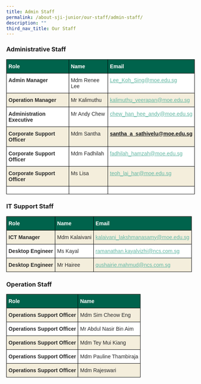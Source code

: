 ```yaml
---
title: Admin Staff
permalink: /about-sji-junior/our-staff/admin-staff/
description: ""
third_nav_title: Our Staff
---
```

### Administrative Staff

<style type="text/css">
.tg  {border-collapse:collapse;border-spacing:0;}
.tg td{border-color:black;border-style:solid;border-width:1px;font-family:Arial, sans-serif;font-size:14px;
  overflow:hidden;padding:10px 5px;word-break:normal;}
.tg th{border-color:black;border-style:solid;border-width:1px;font-family:Arial, sans-serif;font-size:14px;
  font-weight:normal;overflow:hidden;padding:10px 5px;word-break:normal;}
.tg .tg-p8fl{background-color:#F4EEDC;color:#282828;text-align:left;vertical-align:top}
.tg .tg-7zkw{background-color:#FFF;color:#282828;text-align:left;vertical-align:top}
.tg .tg-xp8p{background-color:#00634C;color:#FFF;font-weight:bold;text-align:left;vertical-align:top}
.tg .tg-v5y8{background-color:#F4EEDC;color:#282828;font-weight:bold;text-align:left;vertical-align:top}
.tg .tg-hr73{background-color:#FFF;color:#282828;font-weight:bold;text-align:left;vertical-align:top}
.tg .tg-13ls{background-color:#F4EEDC;color:#282828;font-weight:bold;text-align:left;vertical-align:middle}
.tg .tg-chzl{background-color:#FFF;color:#282828;font-weight:bold;text-align:left;vertical-align:middle}
</style>
<table class="tg">
<thead>
  <tr>
    <th class="tg-xp8p">Role</th>
    <th class="tg-xp8p">Name </th>
    <th class="tg-xp8p">Email</th>
  </tr>
</thead>
<tbody>
	  <tr>
    <td class="tg-hr73">Admin Manager</td>
    <td class="tg-7zkw"><span style="font-weight:normal">Mdm Renee Lee </span></td>
    <td class="tg-hr73"> <a href="mailto:Lee_Koh_Sing@moe.edu.sg"><span style="font-weight:400;text-decoration:underline;color:#62B7A3;background-color:transparent">Lee_Koh_Sing@moe.edu.sg</span></a></td>
  </tr>
  <tr>
    <td class="tg-v5y8">Operation Manager</td>
    <td class="tg-p8fl"><span style="font-weight:normal">Mr Kalimuthu</span></td>
    <td class="tg-v5y8"> <a href="mailto:kalimuthu_veerapan@moe.edu.sg"><span style="font-weight:400;text-decoration:underline;color:#62B7A3">kalimuthu_veerapan@moe.edu.sg</span></a>                              </td>
  </tr>
  <tr>
    <td class="tg-hr73">Administration Executive</td>
    <td class="tg-7zkw"><span style="font-weight:normal">Mr Andy Chew</span></td>
    <td class="tg-hr73"> <a href="mailto:chew_han_hee_andy@moe.edu.sg"><span style="font-weight:400;text-decoration:underline;color:#62B7A3;background-color:transparent">chew_han_hee_andy@moe.edu.sg</span></a></td>
  </tr>
  <tr>
    <td class="tg-v5y8">Corporate Support Officer</td>
    <td class="tg-p8fl"><span style="font-weight:normal">Mdm Santha</span></td>
    <td class="tg-v5y8"> <a href="mailto:santha_a_sathivelu@moe.edu.sg"><span style="background-color:transparent">santha_a_sathivelu@moe.edu.sg</span></a></td>
  </tr>
  <tr>
    <td class="tg-hr73">Corporate Support Officer</td>
    <td class="tg-7zkw"><span style="font-weight:400">Mdm Fadhilah</span></td>
    <td class="tg-hr73"> <a href="mailto:fadhilah_hamzah@moe.edu.sg"><span style="font-weight:400;text-decoration:underline;color:#62B7A3;background-color:transparent">fadhilah_hamzah@moe.edu.sg</span></a></td>
  </tr>
  <tr>
    <td class="tg-13ls"><span style="color:#282828;background-color:#F4EEDC">Corporate Support Officer</span></td>
    <td class="tg-p8fl"><span style="font-weight:normal">Ms Lisa</span></td>
    <td class="tg-v5y8"> <a href="mailto:teoh_lai_har@moe.edu.sg"><span style="font-weight:400;text-decoration:underline;color:#62B7A3">teoh_lai_har@moe.edu.sg</span></a></td>
  </tr>
  <tr>
    <td class="tg-chzl"><span style="color:#282828;background-color:#FFF"> </span></td>
    <td class="tg-chzl"><span style="color:#282828;background-color:#FFF"> </span></td>
    <td class="tg-chzl"><span style="color:#282828;background-color:#FFF"> </span></td>
  </tr>
</tbody>
</table>

### IT Support Staff

<style type="text/css">
.tg  {border-collapse:collapse;border-spacing:0;}
.tg td{border-color:black;border-style:solid;border-width:1px;font-family:Arial, sans-serif;font-size:14px;
 overflow:hidden;padding:10px 5px;word-break:normal;}
.tg th{border-color:black;border-style:solid;border-width:1px;font-family:Arial, sans-serif;font-size:14px;
  font-weight:normal;overflow:hidden;padding:10px 5px;word-break:normal;}
.tg .tg-axsl{background-color:#FFF;color:#62B7A3;text-align:left;text-decoration:underline;vertical-align:top}
.tg .tg-p8fl{background-color:#F4EEDC;color:#282828;text-align:left;vertical-align:top}
.tg .tg-psre{background-color:#F4EEDC;color:#62B7A3;text-align:left;text-decoration:underline;vertical-align:top}
.tg .tg-7zkw{background-color:#FFF;color:#282828;text-align:left;vertical-align:top}
.tg .tg-xp8p{background-color:#00634C;color:#FFF;font-weight:bold;text-align:left;vertical-align:top}
.tg .tg-v5y8{background-color:#F4EEDC;color:#282828;font-weight:bold;text-align:left;vertical-align:top}
.tg .tg-d3as{background-color:#F4EEDC;color:#62B7A3;text-align:left;text-decoration:underline;vertical-align:top}
.tg .tg-hr73{background-color:#FFF;color:#282828;font-weight:bold;text-align:left;vertical-align:top}
.tg .tg-13ls{background-color:#F4EEDC;color:#282828;font-weight:bold;text-align:left;vertical-align:middle}
</style>
<table class="tg">
<thead>
  <tr>
    <th class="tg-xp8p">Role</th>
    <th class="tg-xp8p">Name </th>
    <th class="tg-xp8p">Email</th>
  </tr>
</thead>
<tbody>
  <tr>
    <td class="tg-v5y8">ICT Manager</td>
    <td class="tg-p8fl"><span style="font-weight:normal">Mdm Kalaivani</span></td>
    <td class="tg-d3as"><a href="mailto:kalaivani_lakshmanasamy@moe.edu.sg"><span style="font-weight:400;text-decoration:underline;color:#62B7A3">kalaivani_lakshmanasamy@moe.edu.sg</span></a></td>
  </tr>
  <tr>
    <td class="tg-hr73">Desktop Engineer</td>
    <td class="tg-7zkw"><span style="font-weight:normal">Ms Kayal</span></td>
    <td class="tg-axsl"><a href="mailto:ramanathan.kayalvizhi@ncs.com.sg"><span style="font-weight:400;text-decoration:underline;color:#62B7A3">ramanathan.kayalvizhi@ncs.com.sg</span></a>                      </td>
  </tr>
  <tr>
    <td class="tg-13ls"><span style="color:#282828;background-color:#F4EEDC">Desktop Engineer</span></td>
    <td class="tg-p8fl"><span style="font-weight:normal">Mr Hairee</span></td>
    <td class="tg-psre"><a href="mailto:qushairie.mahmud@ncs.com.sg"><span style="font-weight:400;text-decoration:underline;color:#62B7A3">qushairie.mahmud@ncs.com.sg</span></a></td>
  </tr>
</tbody>
</table>

### Operation Staff

<style type="text/css">
.tg  {border-collapse:collapse;border-spacing:0;}
.tg td{border-color:black;border-style:solid;border-width:1px;font-family:Arial, sans-serif;font-size:14px;
  overflow:hidden;padding:10px 5px;word-break:normal;}
.tg th{border-color:black;border-style:solid;border-width:1px;font-family:Arial, sans-serif;font-size:14px;
  font-weight:normal;overflow:hidden;padding:10px 5px;word-break:normal;}
.tg .tg-p8fl{background-color:#F4EEDC;color:#282828;text-align:left;vertical-align:top}
.tg .tg-7zkw{background-color:#FFF;color:#282828;text-align:left;vertical-align:top}
.tg .tg-xp8p{background-color:#00634C;color:#FFF;font-weight:bold;text-align:left;vertical-align:top}
.tg .tg-13ls{background-color:#F4EEDC;color:#282828;font-weight:bold;text-align:left;vertical-align:middle}
.tg .tg-chzl{background-color:#FFF;color:#282828;font-weight:bold;text-align:left;vertical-align:middle}
</style>
<table class="tg">
<thead>
  <tr>
    <th class="tg-xp8p">Role</th>
    <th class="tg-xp8p">Name </th>
  </tr>
</thead>
<tbody>
  <tr>
    <td class="tg-13ls"><span style="color:#282828;background-color:#F4EEDC">Operations Support Officer</span></td>
    <td class="tg-p8fl"><span style="font-weight:normal">Mdm Sim Cheow Eng</span></td>
  </tr>
  <tr>
    <td class="tg-chzl"><span style="color:#282828;background-color:#FFF">Operations Support Officer</span></td>
    <td class="tg-7zkw"><span style="font-weight:normal">Mr Abdul Nasir Bin Aim</span></td>
  </tr>
  <tr>
    <td class="tg-13ls"><span style="color:#282828;background-color:#F4EEDC">Operations Support Officer</span></td>
    <td class="tg-p8fl"><span style="font-weight:normal">Mdm Tey Mui Kiang</span></td>
  </tr>
  <tr>
    <td class="tg-chzl"><span style="color:#282828;background-color:#FFF">Operations Support Officer</span></td>
    <td class="tg-7zkw"><span style="font-weight:normal">Mdm Pauline Thambiraja</span>	</td>
  </tr>
  <tr>
    <td class="tg-13ls"><span style="color:#282828;background-color:#F4EEDC">Operations Support Officer</span></td>
    <td class="tg-p8fl"><span style="font-weight:normal">Mdm Rajeswari</span></td>
  </tr>
</tbody>
</table>